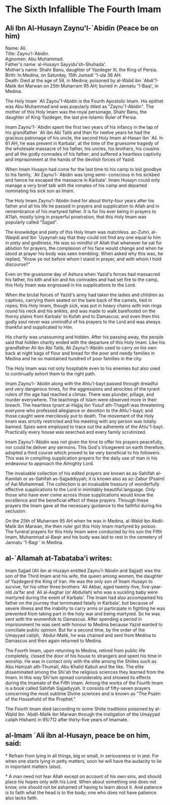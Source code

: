 The Sixth Infallible The Fourth Imam
====================================

Ali Ibn Al-Husayn Zaynu'l-\`Abidin (Peace be on him)
----------------------------------------------------

Name: Ali.  
 Title: Zaynu’l-’Abidin.  
 Agnomen: Abu Muhammad.  
 Father's name: al-Husayn Sayyidu'sh-Shuhada'.  
 Mother's name: Shahr Banu, daughter of Yazdeger III, the King of
Persia.  
 Birth: In Medina, on Saturday, 15th Jumadi '1-ula 36 AH.  
 Death: Died at the age of 58, in Medina; poisoned by al-Walid ibn
\`Abdi'1-Malik ibn Marwan on 25th Muharram 95 AH; buried in Jannatu
'1-Baqi', in Medina.

The Holy Imam \`Ali Zaynu'1-Abidin is the Fourth Apostolic Imam. His
epithet was Abu Muhammad and was popularly titled as "Zaynu'1-Abidin".
The mother of this Holy Imam was the royal personage, Shahr Banu, the
daughter of King Yazdeger, the last pre-Islamic Ruler of Persia.

Imam Zaynu'1-\`Abidin spent the first two years of his infancy in the
lap of his grandfather \`Ali ibn Abi Talib and then for twelve years he
had the gracious patronage of his uncle, the second Holy Imam al-Hasan
ibn \`Ali. In 61 AH, he was present in Karbala', at the time of the
gruesome tragedy of the wholesale massacre of his father, his uncles,
his brothers, his cousins and all the godly comrades of his father; and
suffered a heartless captivity and imprisonment at the hands of the
devilish forces of Yazid.

When Imam Husayn had come for the last time to his camp to bid goodbye
to his family, \`Ali Zaynu'l-\`Abidin was lying semi- conscious in his
sickbed and hence he escaped the massacre in Karbala'. Imam Husayn could
only manage a very brief talk with the inmates of his camp and departed
nominating his sick son as Imam.

The Holy Imam Zaynu’l-’Abidin lived for about thirty-four years after
his father and all his life he passed in prayers and supplication to
Allah and in remembrance of his martyred father. It is for his ever
being in prayers to A11ah, mostly lying in prayerful prostration, that
this Holy Imam was popularly called "Sajjad".

The knowledge and piety of this Holy Imam was matchless. az-Zuhri,
al-Waqidi and Ibn \`Uyaynah say that they could not find any one equal
to him in piety and godliness. He was so mindful of Allah that whenever
he sat for ablution for prayers, the complexion of his face would change
and when he stood at prayer his body was seen trembling. When asked why
this was, he replied, "Know ye not before whom I stand in prayer, and
with whom I hold discourse?"

Even on the gruesome day of Ashura when Yazid's forces had massacred his
father, his kith and kin and his comrades and had set fire to the camp,
this Holy Imam was engrossed in his supplications to the Lord.

When the brutal forces of Yazid's army had taken the ladies and children
as captives, carrying them seated on the bare back of the camels, tied
in ropes; this Holy Imam, though sick, was put in heavy chains with iron
rings round his neck and his ankles, and was made to walk barefooted on
the thorny plains from Karbala' to Kufah and to Damascus; and even then
this godly soul never was unmindful of his prayers to the Lord and was
always thankful and supplicated to Him.

His charity was unassuming and hidden. After his passing away, the
people said that hidden charity ended with the departure of this Holy
Imam. Like his grandfather Ali ibn Abi Talib, Ali Zaynu’l-’Abidin used
to carry on his own back at night bags of flour and bread for the poor
and needy families in Medina and he so maintained hundred of poor
families in the city.

The Holy Imam was not only hospitable even to his enemies but also used
to continually exhort them to the right path.

Imam Zaynu'l-\`Abidin along with the Ahlu'l-bayt passed through dreadful
and very dangerous times, for the aggressions and atrocities of the
tyrant rulers of the age had reached a climax. There was plunder,
pillage, and murder everywhere. The teachings of Islam were observed
more in their breach. The heartless tyrant al-Hajjaj ibn Yusuf
ath-Thagafi was threatening everyone who professed allegiance or
devotion to the Ahlu'l-bayt; and those caught were mercilessly put to
death. The movement of the Holy Imam was strictly restricted and his
meeting with any person was totally banned. Spies were employed to trace
out the adherents of the Ahlu'1-bayt. Practically every house was
searched and every family scrutinized.

Imam Zaynu’l-’Abidin was not given the time to offer his prayers
peacefully, nor could he deliver any sermons. This God's Vicegerent on
earth therefore, adopted a third course which proved to be very
beneficial to his followers. This was in compiling supplication prayers
for the daily use of man in his endeavour to approach the Almighty Lord.

The invaluable collection of his edited prayers are known as as-Sahifah
al-Kamilah or as-Sahifah as-Sajjaddiyyah; it is known also as az-Zabur
(Psalm) of Aal Muhammad. The collection is an invaluable treasury of
wonderfully effective supplications to the Lord in inimitably beautiful
language. Only those who have ever come across those supplications would
know the excellence and the beneficial effect of these prayers. Through
these prayers the Imam gave all the necessary guidance to the faithful
during his seclusion.

On the 25th of Muharram 95 AH when he was in Medina, al-Walid ibn
Abdil-Malik ibn Marwan, the then ruler got this Holy Imam martyred by
poison. The funeral prayers for this Holy Imam were conducted by his son
the Fifth Imam, Muhammad al-Baqir and his body was laid to rest in the
cemetery of Jannatu '1-Bagi ' in Medina.

al-\`Allamah at-Tabataba'i writes:
----------------------------------

Imam Sajjad (Ali ibn al-Husayn entitled Zaynu’l-’Abidin and Sajjad) was
the son of the Third Imam and his wife, the queen among women, the
daughter of Yazdegerd the King of Iran. He was the only son of Imam
Husayn to survive, for his other three brothers \`Ali Akbar, aged
twenty-five, five-year-old Ja'far and \`Ali al-Asghar (or Abdullah) who
was a suckling baby were martyred during the event of Karbala'. The Imam
had also accompanied his father on the journey that terminated fatally
in Karbala', but because of severe illness and the inability to carry
arms or participate in fighting he was prevented from taking part in the
holy war and being martyred. So he was sent with the womenfolk to
Damascus. After spending a period in imprisonment he was sent with
honour to Medina because Yazid wanted to conciliate public opinion. But
for a second time, by the order of the Umayyad caliph, \`Abdul-Malik, he
was chained and sent from Medina to Damascus and then again returned to
Medina.

The Fourth Imam, upon returning to Medina, retired from public life
completely, closed the door of his house to strangers and spent his time
in worship. He was in contact only with the elite among the Shiites such
as Abu Hamzah ath-Thumali, Abu Khalid Kabuli and the like. The elite
disseminated among the Shi'ah the religious sciences they learned from
the Imam. In this way Shi'ism spread considerably and showed its effects
during the Imamate of the Fifth Imam. Among the works of the Fourth Imam
is a book called Sahifah Sajjadiyyah. It consists of fifty-seven prayers
concerning the most sublime Divine sciences and is known as "The Psalm
of the Household of the Prophet."

The Fourth Imam died (according to some Shiite traditions poisoned by
al-Walid ibn \`Abdil-Malik ibn Marwan through the instigation of the
Umayyad caliph Hisham) in 95/712 after thirty-five years of Imamate.

al-Imam \`Ali ibn al-Husayn, peace be on him, said:
---------------------------------------------------

\* Refrain from lying in all things, big or small, in seriousness or in
jest. For when one starts lying in petty matters, soon he will have the
audacity to lie in important matters (also).

\* A man need not fear Allah except on account of his own sins, and
should place his hopes only with his Lord. When about something one does
not know, one should not be ashamed of having to learn about it. And
patience is to faith what the head is to the body; one who does not have
patience also lacks faith.


